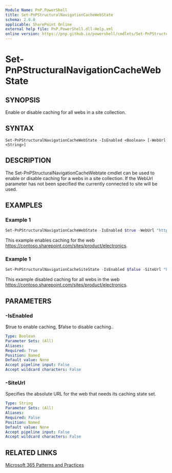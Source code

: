 ```yaml
---
Module Name: PnP.PowerShell
title: Set-PnPStructuralNavigationCacheWebState
schema: 2.0.0
applicable: SharePoint Online
external help file: PnP.PowerShell.dll-Help.xml
online version: https://pnp.github.io/powershell/cmdlets/Set-PnPStructuralNavigationCacheWebState.html
---
```

 
# Set-PnPStructuralNavigationCacheWebState

## SYNOPSIS
Enable or disable caching for all webs in a site collection.

## SYNTAX

```
Set-PnPStructuralNavigationCacheWebState -IsEnabled <Boolean> [-WebUrl <String>]
```

## DESCRIPTION
The Set-PnPStructuralNavigationCacheWebtate cmdlet can be used to enable or disable caching for a webs in a site collection. If the WebUrl parameter has not been specified the currently connected to site will be used. 

## EXAMPLES

### Example 1
```powershell
Set-PnPStructuralNavigationCacheWebState -IsEnabled $true -WebUrl "https://contoso.sharepoint.com/sites/product/electronics" 
```

This example enables caching for the web https://contoso.sharepoint.com/sites/product/electronics.

### Example 1
```powershell
Set-PnPStructuralNavigationCacheSiteState -IsEnabled $false -SiteUrl "https://contoso.sharepoint.com/sites/product/electronics" 
```

This example disabled caching for all webs in the web https://contoso.sharepoint.com/sites/product/electronics.

## PARAMETERS

### -IsEnabled
$true to enable caching, $false to disable caching.. 

```yaml
Type: Boolean
Parameter Sets: (All)
Aliases:
Required: True
Position: Named
Default value: None
Accept pipeline input: False
Accept wildcard characters: False
```

### -SiteUrl
Specifies the absolute URL for the web that needs its caching state set.

```yaml
Type: String
Parameter Sets: (All)
Aliases:
Required: False
Position: Named
Default value: None
Accept pipeline input: False
Accept wildcard characters: False
```

## RELATED LINKS

[Microsoft 365 Patterns and Practices](https://aka.ms/m365pnp)

